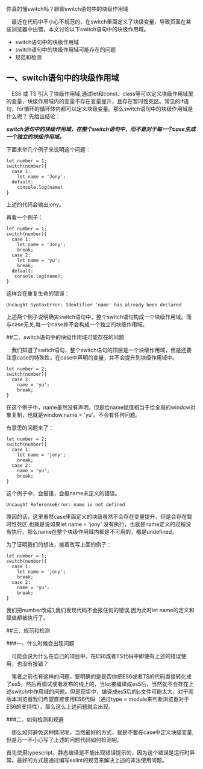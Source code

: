 你真的懂switch吗？聊聊switch语句中的块级作用域

  最近在代码中不小心不规范的，在switch里面定义了块级变量，导致页面在某些浏览器中出错，本文讨论以下switch语句中的块级作用域。

- switch语句中的块级作用域
- switch语句中的块级作用域可能存在的问题
- 规范和检测
## 一、switch语句中的块级作用域

  ES6 或 TS 引入了块级作用域,通过let和const、class等可以定义块级作用域里的变量，块级作用域内的变量不存在变量提升，且存在暂时性死区。常见的if语句，for循环的循环体内都可以定义块级变量。那么switch语句中的块级作用域是什么呢？ 先给出结论：

***switch语句中的块级作用域，在整个switch语句中，而不是对于每一个case生成一个独立的块级作用域。***

下面来举几个例子来说明这个问题：
~~~
let number = 1;
switch(number){
  case 1:
    let name = 'Jony';
  default:
    console.log(name)
}
~~~
上述的代码会输出jony。

再看一个例子：
```
let number = 1;
switch(number){
  case 1:
    let name = 'Jony';
    break;
  case 2:
    let name = 'yu';
    break;
  default:
   console.log(name);
}
```
这样会在重复生命的错误：
```
Uncaught SyntaxError: Identifier 'name' has already been declared
```
上述两个例子说明确实switch语句中，整个switch语句构成一个块级作用域。而与case无关,每一个case并不会构成一个独立的块级作用域。

##二、switch语句中的块级作用域可能存在的问题

  我们知道了switch语句，整个switch语句的顶层是一个块级作用域，但是还要注意case的特殊性，在case中声明的变量，并不会提升到块级作用域中。
```
let number = 2;
switch(number){
  case 2:
    name = 'yu';
    break;
}
```
在这个例子中，name虽然没有声明，但是给name赋值相当于给全局的window对象复制，也就是window.name = 'yu'。不会有任何问题。

有意思的问题来了：
```
let number = 2;
switch(number){
  case 1:
    let name = 'jony';
    break;
  case 2:
    name = 'yu';
    break;
}
```
这个例子中，会报错，会报name未定义的错误。
```
Uncaught ReferenceError: name is not defined
```
原因的话，这里虽然case里面定义的块级虽然不会存在变量提升，但是会存在暂时性死区,也就是说如果let name = 'jony' 没有执行，也就是name定义的过程没有执行，那么name在整个块级作用域内都是不可用的，都是undefined。

为了证明我们的想法，接着改写上面的例子：
```
let number = 1;
switch(number){
  case 1:
    let name = 'jony';
    break;
  case 2:
    name = 'yu';
    break;
}
```
我们把number改成1,我们发现代码不会报任何的错误,因为此时let name的定义和赋值都被执行了。

##三、规范和检测

###一、什么时候会出现问题

  可能会说为什么在自己的项目中，在ES6或者TS代码中即使有上述的错误使用，也没有报错？

  笔者之前也有这样的问题，要明确的是是否你把ES6或者TS的代码直接转化成了es5，然后再调试或者发布的线上的，当let被编译成es5后，当然就不会存在上述switch中作用域的问题。但是现实中，编译成es5后的js文件可能太大，对于高版本浏览器我们希望直接使用ES6代码（通过type = module来判断浏览器对于ES6的支持性），那么这么上述问题就会出现。

###二、如何检测和规避

  那么如何避免这种情况呢，当然最好的方式，就是不要在case中定义块级变量,但是万一不小心写了上述的问题代码如何检测呢。

首先使用typescript，静态编译是不能出现错误提示的，因为这个错误是运行时异常。最好的方式是通过编写eslint的规范来解决上述的非法使用问题。
